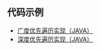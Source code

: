 ## 代码示例
- [广度优先遍历实现（JAVA）](../../../../tree/java/DirectionGraph/src/HungarianBFS.java) 
- [深度优先遍历实现（JAVA）](../../../../tree/java/DirectionGraph/src/HungarianDFS.java) 